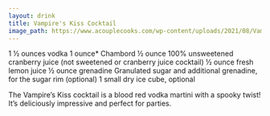```yaml
---
layout: drink
title: Vampire's Kiss Cocktail
image_path: https://www.acouplecooks.com/wp-content/uploads/2021/08/Vampires-Kiss-Cocktail-005s-368x368.jpg
---
```


1 ½ ounces vodka
1 ounce* Chambord
½ ounce 100% unsweetened cranberry juice (not sweetened or cranberry juice cocktail)
½ ounce fresh lemon juice
½ ounce grenadine
Granulated sugar and additional grenadine, for the sugar rim (optional)
1 small dry ice cube, optional


The Vampire’s Kiss cocktail is a blood red vodka martini with a spooky twist! It’s deliciously impressive and perfect for parties.
